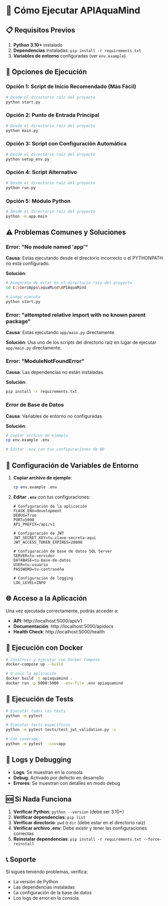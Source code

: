 # 🚀 Cómo Ejecutar APIAquaMind

## 📋 Requisitos Previos

1. **Python 3.10+** instalado
2. **Dependencias** instaladas: `pip install -r requirements.txt`
3. **Variables de entorno** configuradas (ver `env.example`)

## 🎯 Opciones de Ejecución

### **Opción 1: Script de Inicio Recomendado (Más Fácil)**

```bash
# Desde el directorio raíz del proyecto
python start.py
```

### **Opción 2: Punto de Entrada Principal**

```bash
# Desde el directorio raíz del proyecto
python main.py
```

### **Opción 3: Script con Configuración Automática**

```bash
# Desde el directorio raíz del proyecto
python setup_env.py
```

### **Opción 4: Script Alternativo**

```bash
# Desde el directorio raíz del proyecto
python run.py
```

### **Opción 5: Módulo Python**

```bash
# Desde el directorio raíz del proyecto
python -m app.main
```

## ⚠️ Problemas Comunes y Soluciones

### **Error: "No module named 'app'"**

**Causa**: Estás ejecutando desde el directorio incorrecto o el PYTHONPATH no está configurado.

**Solución**:
```bash
# Asegúrate de estar en el directorio raíz del proyecto
cd C:\GerzApps\aquaMind\APIAquaMind

# Luego ejecuta
python start.py
```

### **Error: "attempted relative import with no known parent package"**

**Causa**: Estás ejecutando `app/main.py` directamente.

**Solución**: Usa uno de los scripts del directorio raíz en lugar de ejecutar `app/main.py` directamente.

### **Error: "ModuleNotFoundError"**

**Causa**: Las dependencias no están instaladas.

**Solución**:
```bash
pip install -r requirements.txt
```

### **Error de Base de Datos**

**Causa**: Variables de entorno no configuradas.

**Solución**:
```bash
# Copiar archivo de ejemplo
cp env.example .env

# Editar .env con tus configuraciones de BD
```

## 🔧 Configuración de Variables de Entorno

1. **Copiar archivo de ejemplo**:
   ```bash
   cp env.example .env
   ```

2. **Editar `.env`** con tus configuraciones:
   ```env
   # Configuración de la aplicación
   FLASK_ENV=development
   DEBUG=True
   PORT=5000
   API_PREFIX=/api/v1

   # Configuración de JWT
   JWT_SECRET_KEY=tu-clave-secreta-aqui
   JWT_ACCESS_TOKEN_EXPIRES=28800

   # Configuración de base de datos SQL Server
   SERVER=tu-servidor
   DATABASE=tu-base-de-datos
   USER=tu-usuario
   PASSWORD=tu-contraseña

   # Configuración de logging
   LOG_LEVEL=INFO
   ```

## 🌐 Acceso a la Aplicación

Una vez ejecutada correctamente, podrás acceder a:

- **API**: http://localhost:5000/api/v1
- **Documentación**: http://localhost:5000/apidocs
- **Health Check**: http://localhost:5000/health

## 🐳 Ejecución con Docker

```bash
# Construir y ejecutar con Docker Compose
docker-compose up --build

# O solo la aplicación
docker build -t apiaquamind .
docker run -p 5000:5000 --env-file .env apiaquamind
```

## 🧪 Ejecución de Tests

```bash
# Ejecutar todos los tests
python -m pytest

# Ejecutar tests específicos
python -m pytest tests/test_jwt_validation.py -v

# Con coverage
python -m pytest --cov=app
```

## 📝 Logs y Debugging

- **Logs**: Se muestran en la consola
- **Debug**: Activado por defecto en desarrollo
- **Errores**: Se muestran con detalles en modo debug

## 🆘 Si Nada Funciona

1. **Verificar Python**: `python --version` (debe ser 3.10+)
2. **Verificar dependencias**: `pip list`
3. **Verificar directorio**: `pwd` o `dir` (debe estar en el directorio raíz)
4. **Verificar archivo .env**: Debe existir y tener las configuraciones correctas
5. **Reinstalar dependencias**: `pip install -r requirements.txt --force-reinstall`

## 📞 Soporte

Si sigues teniendo problemas, verifica:
- La versión de Python
- Las dependencias instaladas
- La configuración de la base de datos
- Los logs de error en la consola 